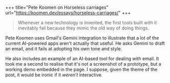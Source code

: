 +++
title="Pete Koomen on Horseless carriages"
url="https://koomen.dev/essays/horseless-carriages/"
+++

> Whenever a new technology is invented, the first tools built with it inevitably fail because they mimic the old way of doing things.

Pete Koomen uses Gmail's Gemini integration to illustrate that a lot of the current AI-powered apps aren't actually that useful. He asks Gemini to draft an email, and it fails at adopting his own tone and style.

He also includes an example of an AI-based tool for dealing with email. It took me a second to realise that it's not a screenshot of a prototype, but a working demo embedded in the page. I suppose, given the theme of the post, it would be ironic if it *weren’t* interactive.
